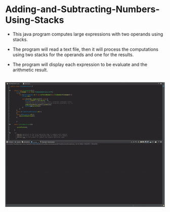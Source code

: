 # Adding-and-Subtracting-Numbers-Using-Stacks

- This java program computes large expressions with two operands using stacks.

- The program will read a text file, then it will process the computations using two stacks for the operands and one for the results.

- The program will display each expression to be evaluate and the arithmetic result. 
<br>


<img src = "operationsVid.gif">
